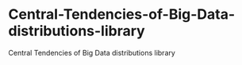 # Central-Tendencies-of-Big-Data-distributions-library
Central Tendencies of Big Data distributions library
